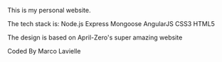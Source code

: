 This is my personal website.

The tech stack is:
Node.js
Express
Mongoose
AngularJS
CSS3
HTML5

The design is based on April-Zero's super amazing website

Coded By Marco Lavielle
